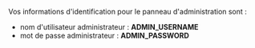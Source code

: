 Vos informations d'identification pour le panneau d'administration sont :

- nom d'utilisateur administrateur : __ADMIN_USERNAME__
- mot de passe administrateur : __ADMIN_PASSWORD__